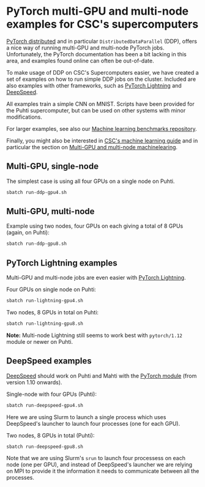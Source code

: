 # PyTorch multi-GPU and multi-node examples for CSC's supercomputers

[PyTorch distributed][pytorch_dist] and in particular
`DistributedDataParallel` (DDP), offers a nice way of running
multi-GPU and multi-node PyTorch jobs. Unfortunately, the PyTorch
documentation has been a bit lacking in this area, and examples found
online can often be out-of-date.

To make usage of DDP on CSC's Supercomputers easier, we have created a
set of examples on how to run simple DDP jobs on the cluster. Included
are also examples with other frameworks, such as [PyTorch
Lightning][lightning] and [DeepSpeed][deepspeed].

All examples train a simple CNN on MNIST. Scripts have been provided
for the Puhti supercomputer, but can be used on other systems with
minor modifications.

For larger examples, see also our [Machine learning benchmarks
repository](https://github.com/mvsjober/ml-benchmarks).

Finally, you might also be interested in [CSC's machine learning
guide](https://docs.csc.fi/support/tutorials/ml-guide/) and in
particular the section on [Multi-GPU and multi-node
machinelearing](https://docs.csc.fi/support/tutorials/ml-multi/).


## Multi-GPU, single-node

The simplest case is using all four GPUs on a single node on Puhti.

```bash
sbatch run-ddp-gpu4.sh
```

## Multi-GPU, multi-node

Example using two nodes, four GPUs on each giving a total of 8 GPUs (again, on Puhti):

```bash
sbatch run-ddp-gpu8.sh
```


## PyTorch Lightning examples

Multi-GPU and multi-node jobs are even easier with [PyTorch Lightning][lightning].

Four GPUs on single node on Puhti:

```bash
sbatch run-lightning-gpu4.sh
```

Two nodes, 8 GPUs in total on Puhti:

```bash
sbatch run-lightning-gpu8.sh
```

**Note:** Multi-node Lightning still seems to work best with
`pytorch/1.12` module or newer on Puhti.


## DeepSpeed examples

[DeepSpeed][deepspeed] should work on Puhti and Mahti with the
[PyTorch module](https://docs.csc.fi/apps/pytorch/) (from version 1.10
onwards).

Single-node with four GPUs (Puhti):

```bash
sbatch run-deepspeed-gpu4.sh
```

Here we are using Slurm to launch a single process which uses DeepSpeed's
launcher to launch four processes (one for each GPU).

Two nodes, 8 GPUs in total (Puhti):

```bash
sbatch run-deepspeed-gpu8.sh
```

Note that we are using Slurm's `srun` to launch four processess on each node
(one per GPU), and instead of DeepSpeed's launcher we are relying on MPI to
provide it the information it needs to communicate between all the processes.


[pytorch_dist]: https://pytorch.org/tutorials/beginner/dist_overview.html
[ddp]: https://pytorch.org/docs/stable/generated/torch.nn.parallel.DistributedDataParallel.html
[lightning]: https://www.pytorchlightning.ai/
[deepspeed]: https://www.deepspeed.ai/
